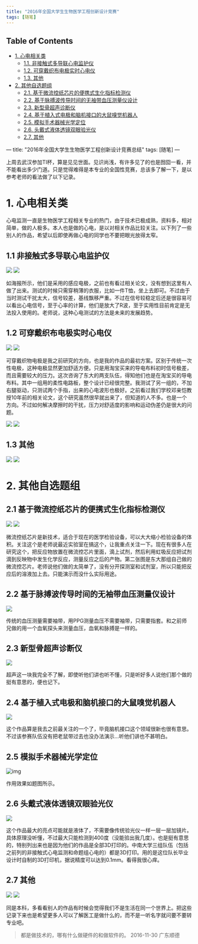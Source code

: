 ```yaml
---
title: "2016年全国大学生生物医学工程创新设计竞赛"
tags: [随笔]
---
```



<div id="table-of-contents">
<h2>Table of Contents</h2>
<div id="text-table-of-contents">
<ul>
<li><a href="#sec-1">1. 心电相关类</a>
<ul>
<li><a href="#sec-1-1">1.1. 非接触式多导联心电监护仪</a></li>
<li><a href="#sec-1-2">1.2. 可穿戴织布电极实时心电仪</a></li>
<li><a href="#sec-1-3">1.3. 其他</a></li>
</ul>
</li>
<li><a href="#sec-2">2. 其他自选题组</a>
<ul>
<li><a href="#sec-2-1">2.1. 基于微流控纸芯片的便携式生化指标检测仪</a></li>
<li><a href="#sec-2-2">2.2. 基于脉搏波传导时间的无袖带血压测量仪设计</a></li>
<li><a href="#sec-2-3">2.3. 新型骨超声诊断仪</a></li>
<li><a href="#sec-2-4">2.4. 基于植入式电极和脑机接口的大鼠嗅觉机器人</a></li>
<li><a href="#sec-2-5">2.5. 模拟手术器械光学定位</a></li>
<li><a href="#sec-2-6">2.6. 头戴式液体透镜双眼验光仪</a></li>
<li><a href="#sec-2-7">2.7. 其他</a></li>
</ul>
</li>
</ul>
</div>
</div>

&#x2014;
title: "2016年全国大学生生物医学工程创新设计竞赛总结"
tags: [随笔]
&#x2014;

上周去武汉参加TI杯，算是见见世面。见识尚浅，有许多见了的也是囫囵一看，并不能看出多少门道。只是觉得难得是本专业的全国性竞赛，总该多了解一下，是以参考老师的看法做了以下记录。

# 1. 心电相关类<a id="sec-1" name="sec-1"></a>

心电监测一直是生物医学工程相关专业的热门，由于技术已极成熟，资料多，相对简单，做的人极多。本人也是做的心电，是以对相关作品比较关注。以下列了一些别人的作品，希望以后即使再做心电的同学也不要把眼光放得太窄。

## 1.1 非接触式多导联心电监护仪<a id="sec-1-1" name="sec-1-1"></a>

![](http://ogw6sutvr.bkt.clouddn.com/5.jpg-small)
![](http://ogw6sutvr.bkt.clouddn.com/IMG_20161126_154745.jpg-small)


如海报所示，他们是采用的感应电极，之前也有看过相关论文，没有想到这里有人做了出来。测试的时候只需穿稍薄的衣服，比如一件T恤，坐上去即可。不过由于当时测试干扰太大，信号较差，基线飘移严重。不过在信号较稳定后还是很容易可以看出心电信号，至于心率的计算，他们是放大了R波，至于实用性目前肯定是无法投入使用的。老师说，这种心电测试的方法是未来的发展趋势。

## 1.2 可穿戴织布电极实时心电仪<a id="sec-1-2" name="sec-1-2"></a>

![](http://ogw6sutvr.bkt.clouddn.com/8.jpg-small)
![](http://ogw6sutvr.bkt.clouddn.com/IMG_20161126_151519_1_BURST001_COVER.jpg-small)

可穿戴织物电极是我之前研究的方向，也是我的作品的最初方案。区别于传统一次性电极，这种电极显然更加舒适方便。只是用淘宝买来的导电布料初时信号极差，而且需要较大的压力。这次咨询了东大的两支队伍，得知他们也是在淘宝买的导电布料。其中一组用的柔性电路板，整个设计已经很完整。我测试了另一组的，不加右腿驱动，只测试两个手指，出来的心电波形也极好。之前看过我们学校邓亲恺教授10年前的相关论文，这个研究虽然很早就出来了，但知道的人不多。也是一个方向。不过如何解决摩擦时的干扰，压力对舒适度的影响和运动伪差仍是很大的问题。

![](http://ogw6sutvr.bkt.clouddn.com/IMG_20161126_144338.jpg-small)
![](http://ogw6sutvr.bkt.clouddn.com/IMG_20161126_115159.jpg-small)


## 1.3 其他<a id="sec-1-3" name="sec-1-3"></a>

![](http://ogw6sutvr.bkt.clouddn.com/IMG_20161126_132728.jpg-small)
![](http://ogw6sutvr.bkt.clouddn.com/IMG_20161126_132916.jpg-small)

# 2. 其他自选题组<a id="sec-2" name="sec-2"></a>

## 2.1 基于微流控纸芯片的便携式生化指标检测仪<a id="sec-2-1" name="sec-2-1"></a>

![](http://ogw6sutvr.bkt.clouddn.com/3.jpg-small)
![](http://ogw6sutvr.bkt.clouddn.com/IMG_20161126_145313.jpg-small)

微流控纸芯片是新技术，适合于现在的医学检验设备，可以大大缩小检验设备的体积。关注这个是老师说最近实验室在搞这个，让我重点关注一下。现在有很多人在研究这个，把反应物放置在微流控芯片里面，滴上试剂，然后利用虹吸反应把试剂滴到反映物中发生化学反应，测量反应之后的产物。第二张图是东大那组自己做的微流控芯片。老师说他们做的太简单了，没有分开探测室和试剂室，所以只能把反应后的溶液加上去。只能演示而没什么实际用途。

## 2.2 基于脉搏波传导时间的无袖带血压测量仪设计<a id="sec-2-2" name="sec-2-2"></a>

![](http://ogw6sutvr.bkt.clouddn.com/7.jpg-small)

传统的血压测量需要袖带，用PPG测量血压不需要袖带，只需要指套。和之前师兄做的用一个血氧探头来测量血压，血氧和脉搏是一样的。

## 2.3 新型骨超声诊断仪<a id="sec-2-3" name="sec-2-3"></a>

![](http://ogw6sutvr.bkt.clouddn.com/6.jpg-small)

超声这一块我完全不了解，即使听他们讲也听不懂，只是听好多人说他们那个做的挺有意思的，便也记下。

## 2.4 基于植入式电极和脑机接口的大鼠嗅觉机器人<a id="sec-2-4" name="sec-2-4"></a>

![](http://ogw6sutvr.bkt.clouddn.com/IMG_20161126_111809.jpg-small)

这个作品算是我去之前最关注的一个了，毕竟脑机接口这个领域很新也很有意思。不过该参赛队伍没有把老鼠带过去也没办法演示&#x2026;听他们讲也不甚明白。

## 2.5 模拟手术器械光学定位<a id="sec-2-5" name="sec-2-5"></a>

![img](//ogw6sutvr.bkt.clouddn.com/IMG_20161126_150056.jpg-small)

作用效果如题图所示。

## 2.6 头戴式液体透镜双眼验光仪<a id="sec-2-6" name="sec-2-6"></a>

![](http://ogw6sutvr.bkt.clouddn.com/IMG_20161126_153132.jpg-small)

这个作品最大的亮点可能就是液体了，不需要像传统验光仪一样一层一层加镜片。具体原理没听懂，不过最大只能检测到400度（没能验出我几度）。也是挺有意思的，特别列出来也是因为他们的作品是全部3D打印的。中南大学三组队伍（包括之前列的非接触式心电监测和命题组心电的）都是3D打印。用的是这位队长毕业设计时自制的3D打印机，据说精度可以达到0.1mm。看得我很心痒。

## 2.7 其他<a id="sec-2-7" name="sec-2-7"></a>

![](http://ogw6sutvr.bkt.clouddn.com/4.jpg-small)
![](http://ogw6sutvr.bkt.clouddn.com/IMG_20161126_111556.jpg-small)

同是本科，多看看别人的作品有时候会觉得我们不是生活在同一个世界上。把这些记录下来也是希望更多人可以了解医工是做什么的，而不是一听名字就问要不要转专业吧。


> 都是做技术的，哪有什么做硬件的和做软件的。
 2016-11-30 广东顺德
